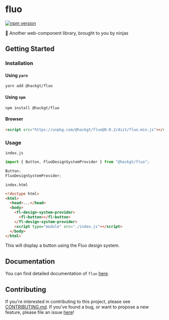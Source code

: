 # fluo
[![npm version](https://badge.fury.io/js/%40hackgt%2Ffluo.svg)](https://badge.fury.io/js/%40hackgt%2Ffluo)

🎐 Another web-component library, brought to you by ninjas

## Getting Started

### Installation

#### Using `yarn`

```
yarn add @hackgt/fluo
```

#### Using `npm`

```
npm install @hackgt/fluo
```

#### Browser

```html
<script src="https://unpkg.com/@hackgt/fluo@0.0.2/dist/fluo.min.js"></script>
```

### Usage

`index.js`
```js
import { Button, FluoDesignSystemProvider } from "@hackgt/fluo";

Button;
FluoDesignSystemProvider;
```

`index.html`
```html
<!doctype html>
<html>
  <head>...</head>
  <body>
    <fl-design-system-provider>
      <fl-button></fl-button>
    </fl-design-system-provider>
    <script type="module" src="./index.js"></script>
  </body>
</html>
```
This will display a button using the Fluo design system.

## Documentation

You can find detailed documentation of `fluo` [here](https://fluo.hack.gt).

## Contributing

If you're interested in contributing to this project, please see [CONTRIBUTING.md](CONTRIBUTING.md).
If you've found a bug, or want to propose a new feature, please file an issue [here](https://github.com/HackGT/fluo/issues)!

